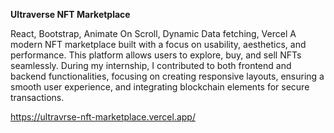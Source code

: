 **Ultraverse NFT Marketplace**

React, Bootstrap, Animate On Scroll, Dynamic Data fetching, Vercel
A modern NFT marketplace built with a focus on usability, aesthetics, and performance. This platform allows users to explore, buy, and sell NFTs seamlessly. During my internship, I contributed to both frontend and backend functionalities, focusing on creating responsive layouts, ensuring a smooth user experience, and integrating blockchain elements for secure transactions.

https://ultravrse-nft-marketplace.vercel.app/
